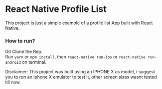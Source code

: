 # React Native Profile List

This project is just a simple example of a profile list App built with React Native.

### How to run?

Git Clone the Rep. <br>
Run `yarn` or `npm install`, then `react-native run-ios` or `react-native run-android` on terminal.<br>


Disclaimer: This project was built using an IPHONE X as model, i suggest you to run an iphone X emulator to test it, 
other screen sizes wasnt tested till now.
